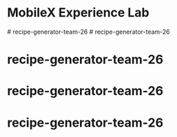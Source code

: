 # MobileX Experience Lab
#   r e c i p e - g e n e r a t o r - t e a m - 2 6  
 # recipe-generator-team-26
# recipe-generator-team-26
# recipe-generator-team-26
# recipe-generator-team-26
